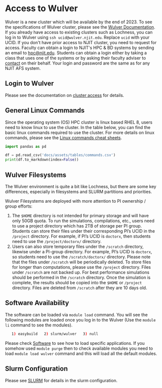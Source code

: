 # Access to Wulver
Wulver is a new cluster which will be available by the end of 2023. To see the specifications of Wulver cluster, please see the [Wulver Documentation](wulver.md).
If you already have access to existing clusters such as Lochness, you can log in to Wulver using `ssh ucid@wulver.njit.edu`. Replace `ucid` with your UCID. If you don't have prior access to NJIT cluster, you need to request for access.
Faculty can obtain a login to NJIT's HPC & BD systems by sending an email to [hpc@njit.edu](mailto:hpc@njit.edu). Students can obtain a login either by taking a class that uses one of the systems or by asking their faculty adviser to [contact](mailto:hpc@njit.edu) on their behalf. Your login and password are the same as for any NJIT AFS system.

## Login to Wulver
Please see the documentation on [cluster access](cluster_access.md) for details.

## General Linux Commands
Since the operating system (OS) HPC cluster is linux based RHEL 8, users need to know linux to use the cluster.
In the table below, you can find the basic linux commands required to use the cluster. For more details on linux commands, please see the [Linux commands cheat sheets](https://www.linuxtrainingacademy.com/linux-commands-cheat-sheet).

```python exec="on"
import pandas as pd

df = pd.read_csv('docs/assets/tables/commands.csv')
print(df.to_markdown(index=False))
```

## Wulver Filesystems

The Wulver environment is quite a bit like Lochness, but there are some key differences, especially in filesystems and SLURM partitions and priorities.

 Wulver Filesystems are deployed with more attention to PI ownership / group efforts:
1. The `$HOME` directory is not intended for primary storage and will have only 50GB quota. To run the simulations, compilations, etc., users need to use a project directory which has 2TB of storage per PI group. Students can store their files under their corresponding PI’s UCID in the `/project` directory.  For example, if PI’s UCID is `doctorx`, then students need to use the `/project/doctorx/` directory. 
2. Users can also store temporary files under the `/scratch` directory, likewise under a PI-group directory. For example, PI’s UCID is `doctorx`, so students need to use the `/scratch/doctorx/` directory.  Please note that the files under `/scratch` will be periodically deleted. To store files for longer than computations, please use the `/project` directory.  Files under `/scratch` are not backed up. For best performance simulations should be performed in the `/scratch` directory. Once the simulation is complete, the results should be copied into the `$HOME` or `/project` directory.  Files are deleted from `/scratch` after they are 10 days old.

## Software Availability
The software can be loaded via `module load` command. You will see the following modules are loaded once you log in to the Wulver (Use the `module li` command to see the modules). 
```bash
   1) easybuild   2) slurm/wulver   3) null
```
Please check [Software](../../Software/) to see how to load specific applications. If you somehow used `module purge` then to check available modules you need to load `module load wulver` command and this will load all the default modules. 

## Slurm Configuration

Please see [SLURM](slurm.md) for details in the slurm configuration.  
